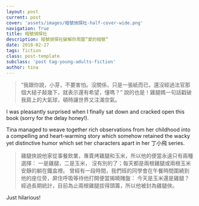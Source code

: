 ```yaml
---
layout: post
current: post
cover: 'assets/images/暗號偵探社-half-cover-wide.png'
navigation: True
title: 暗號偵探社
description: 暗號偵探社破解你周圍”愛的暗號“
date: 2018-02-27
tags: fiction
class: post-template
subclass: 'post tag-young-adults-fiction'
author: tina
---
```


> “我跟你說，小芽，不要害怕。沒關係，只是一張紙而已，還沒經過法官那個大槌子敲幾下，就表示還有希望，懂嗎？” 
> 說的也是！雞腿媽一句話戳破我肩上的大氣球，頓時讓世界又注滿空氣。

I was pleasantly surprised when I finally sat down and cracked open this book (sorry for the delay honey!). 

<!--more-->

Tina managed to weave together rich observations from her childhood into a compelling and heart-warming story which somehow retained the wacky yet distinctive humor which set her characters apart in her 丁小飛 series.

>雞腿俠說他家從事餐飲業，專賣烤雞腿和玉米，所以他的便當永遠只有兩種選擇：
>一是雞腿，二是玉米， 沒有別的了；每天都是兩根雞腿或兩根玉米安靜的躺在鐵盒裡。
>曾經有一段時間，我們班的同學會在午餐時間圍繞到他的座位旁，屏住呼吸等待他打開便當揭曉賭盤：
>今天是玉米還是雞腿？經過長期統計，目前為止兩根雞腿拔得頭籌，所以他被封為雞腿俠。

Just hilarious!
